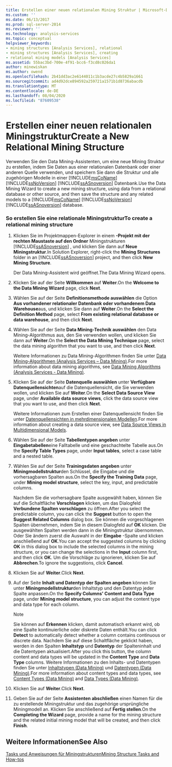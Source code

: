 ```yaml
---
title: Erstellen einer neuen relationalen Mining Struktur | Microsoft-Dokumentation
ms.custom: ''
ms.date: 06/13/2017
ms.prod: sql-server-2014
ms.reviewer: ''
ms.technology: analysis-services
ms.topic: conceptual
helpviewer_keywords:
- mining structures [Analysis Services], relational
- mining structures [Analysis Services], creating
- relational mining models [Analysis Services]
ms.assetid: 55bac3bd-700e-4f91-bcc6-f3cd8c026da1
author: minewiskan
ms.author: owend
ms.openlocfilehash: 2b41dd3ac2e6144011c1b3acde27c4b5829a1661
ms.sourcegitcommit: ad4d92dce894592a259721a1571b1d8736abacdb
ms.translationtype: MT
ms.contentlocale: de-DE
ms.lasthandoff: 08/04/2020
ms.locfileid: "87609538"
---
```

# <a name="create-a-new-relational-mining-structure"></a><span data-ttu-id="5b8d2-102">Erstellen einer neuen relationalen Miningstruktur</span><span class="sxs-lookup"><span data-stu-id="5b8d2-102">Create a New Relational Mining Structure</span></span>
  <span data-ttu-id="5b8d2-103">Verwenden Sie den Data Mining-Assistenten, um eine neue Mining Struktur zu erstellen, indem Sie Daten aus einer relationalen Datenbank oder einer anderen Quelle verwenden, und speichern Sie dann die Struktur und alle zugehörigen Modelle in einer [!INCLUDE[msCoName](../../includes/msconame-md.md)] [!INCLUDE[ssNoVersion](../../includes/ssnoversion-md.md)] [!INCLUDE[ssASnoversion](../../includes/ssasnoversion-md.md)] Datenbank.</span><span class="sxs-lookup"><span data-stu-id="5b8d2-103">Use the Data Mining Wizard to create a new mining structure, using data from a relational database or other source, and then save the structure and any related models to a [!INCLUDE[msCoName](../../includes/msconame-md.md)] [!INCLUDE[ssNoVersion](../../includes/ssnoversion-md.md)] [!INCLUDE[ssASnoversion](../../includes/ssasnoversion-md.md)] database.</span></span>  
  
### <a name="to-create-a-relational-mining-structure"></a><span data-ttu-id="5b8d2-104">So erstellen Sie eine relationale Miningstruktur</span><span class="sxs-lookup"><span data-stu-id="5b8d2-104">To create a relational mining structure</span></span>  
  
1.  <span data-ttu-id="5b8d2-105">Klicken Sie im Projektmappen-Explorer in einem **-Projekt mit der rechten Maustaste auf den Ordner** Miningstrukturen [!INCLUDE[ssASnoversion](../../includes/ssasnoversion-md.md)] , und klicken Sie dann auf **Neue Miningstruktur**.</span><span class="sxs-lookup"><span data-stu-id="5b8d2-105">In Solution Explorer, right-click the **Mining Structures** folder in an [!INCLUDE[ssASnoversion](../../includes/ssasnoversion-md.md)] project, and then click **New Mining Structure**.</span></span>  
  
     <span data-ttu-id="5b8d2-106">Der Data Mining-Assistent wird geöffnet.</span><span class="sxs-lookup"><span data-stu-id="5b8d2-106">The Data Mining Wizard opens.</span></span>  
  
2.  <span data-ttu-id="5b8d2-107">Klicken Sie auf der Seite **Willkommen** auf **Weiter**.</span><span class="sxs-lookup"><span data-stu-id="5b8d2-107">On the **Welcome to the Data Mining Wizard** page, click **Next**.</span></span>  
  
3.  <span data-ttu-id="5b8d2-108">Wählen Sie auf der Seite **Definitionsmethode auswählen** die Option **Aus vorhandener relationaler Datenbank oder vorhandenem Data Warehouse**aus, und klicken Sie dann auf **Weiter**.</span><span class="sxs-lookup"><span data-stu-id="5b8d2-108">On the **Select the Definition Method** page, select **From existing relational database or data warehouse**, and then click **Next**.</span></span>  
  
4.  <span data-ttu-id="5b8d2-109">Wählen Sie auf der Seite **Data Mining-Technik auswählen** den Data Mining-Algorithmus aus, den Sie verwenden wollen, und klicken Sie dann auf **Weiter**.</span><span class="sxs-lookup"><span data-stu-id="5b8d2-109">On the **Select the Data Mining Technique** page, select the data mining algorithm that you want to use, and then click **Next**.</span></span>  
  
     <span data-ttu-id="5b8d2-110">Weitere Informationen zu Data Mining-Algorithmen finden Sie unter [Data Mining-Algorithmen &#40;Analysis Services – Data Mining&#41;](data-mining-algorithms-analysis-services-data-mining.md).</span><span class="sxs-lookup"><span data-stu-id="5b8d2-110">For more information about data mining algorithms, see [Data Mining Algorithms &#40;Analysis Services - Data Mining&#41;](data-mining-algorithms-analysis-services-data-mining.md).</span></span>  
  
5.  <span data-ttu-id="5b8d2-111">Klicken Sie auf der Seite **Datenquelle auswählen** unter **Verfügbare Datenquellensichten**auf die Datenquellensicht, die Sie verwenden wollen, und klicken Sie auf **Weiter**.</span><span class="sxs-lookup"><span data-stu-id="5b8d2-111">On the **Select Data Source View** page, under **Available data source views**, click the data source view that you want to use, and then click **Next**.</span></span>  
  
     <span data-ttu-id="5b8d2-112">Weitere Informationen zum Erstellen einer Datenquellensicht finden Sie unter [Datenquellensichten in mehrdimensionalen Modellen](../multidimensional-models/data-source-views-in-multidimensional-models.md).</span><span class="sxs-lookup"><span data-stu-id="5b8d2-112">For more information about creating a data source view, see [Data Source Views in Multidimensional Models](../multidimensional-models/data-source-views-in-multidimensional-models.md).</span></span>  
  
6.  <span data-ttu-id="5b8d2-113">Wählen Sie auf der Seite **Tabellentypen angeben** unter **Eingabetabellen**eine Falltabelle und eine geschachtelte Tabelle aus.</span><span class="sxs-lookup"><span data-stu-id="5b8d2-113">On the **Specify Table Types** page, under **Input tables**, select a case table and a nested table.</span></span>  
  
7.  <span data-ttu-id="5b8d2-114">Wählen Sie auf der Seite **Trainingsdaten angeben** unter **Miningmodellstruktur**den Schlüssel, die Eingabe und die vorhersagbaren Spalten aus.</span><span class="sxs-lookup"><span data-stu-id="5b8d2-114">On the **Specify the Training Data** page, under **Mining model structure**, select the key, input, and predictable columns.</span></span>  
  
     <span data-ttu-id="5b8d2-115">Nachdem Sie die vorhersagbare Spalte ausgewählt haben, können Sie auf die Schaltfläche **Vorschlagen** klicken, um das Dialogfeld **Verbundene Spalten vorschlagen** zu öffnen.</span><span class="sxs-lookup"><span data-stu-id="5b8d2-115">After you select the predictable column, you can click the **Suggest** button to open the **Suggest Related Columns** dialog box.</span></span> <span data-ttu-id="5b8d2-116">Sie können die vorgeschlagenen Spalten übernehmen, indem Sie in diesem Dialogfeld auf **OK** klicken. Die ausgewählten Spalten werden dann in die Miningstruktur übernommen. Oder Sie ändern zuerst die Auswahl in der **Eingabe** -Spalte und klicken anschließend auf **OK**.</span><span class="sxs-lookup"><span data-stu-id="5b8d2-116">You can accept the suggested columns by clicking **OK** in this dialog box to include the selected columns in the mining structure, or you can change the selections in the **Input** column first, and then click **OK**.</span></span> <span data-ttu-id="5b8d2-117">Um die Vorschläge zu ignorieren, klicken Sie auf **Abbrechen**.</span><span class="sxs-lookup"><span data-stu-id="5b8d2-117">To ignore the suggestions, click **Cancel**.</span></span>  
  
8.  <span data-ttu-id="5b8d2-118">Klicken Sie auf **Weiter**.</span><span class="sxs-lookup"><span data-stu-id="5b8d2-118">Click **Next**.</span></span>  
  
9. <span data-ttu-id="5b8d2-119">Auf der Seite **Inhalt und Datentyp der Spalten angeben** können Sie unter **Miningmodellstruktur**den Inhaltstyp und den Datentyp jeder Spalte anpassen.</span><span class="sxs-lookup"><span data-stu-id="5b8d2-119">On the **Specify Columns' Content and Data Type** page, under **Mining model structure**, you can adjust the content type and data type for each column.</span></span>  
  
    > [!NOTE]  
    >  <span data-ttu-id="5b8d2-120">Sie können auf **Erkennen** klicken, damit automatisch erkannt wird, ob eine Spalte kontinuierliche oder diskrete Daten enthält.</span><span class="sxs-lookup"><span data-stu-id="5b8d2-120">You can click **Detect** to automatically detect whether a column contains continuous or discrete data.</span></span> <span data-ttu-id="5b8d2-121">Nachdem Sie auf diese Schaltfläche geklickt haben, werden in den Spalten **Inhaltstyp** und **Datentyp** der Spalteninhalt und die Datentypen aktualisiert.</span><span class="sxs-lookup"><span data-stu-id="5b8d2-121">After you click this button, the column content and data types will be updated in the **Content Type** and **Data Type** columns.</span></span> <span data-ttu-id="5b8d2-122">Weitere Informationen zu den Inhalts- und Datentypen finden Sie unter [Inhaltstypen &#40;Data Mining&#41;](content-types-data-mining.md) und [Datentypen &#40;Data Mining&#41;](data-types-data-mining.md).</span><span class="sxs-lookup"><span data-stu-id="5b8d2-122">For more information about content types and data types, see [Content Types &#40;Data Mining&#41;](content-types-data-mining.md) and [Data Types &#40;Data Mining&#41;](data-types-data-mining.md).</span></span>  
  
10. <span data-ttu-id="5b8d2-123">Klicken Sie auf **Weiter**.</span><span class="sxs-lookup"><span data-stu-id="5b8d2-123">Click **Next**.</span></span>  
  
11. <span data-ttu-id="5b8d2-124">Geben Sie auf der Seite **Assistenten abschließen** einen Namen für die zu erstellende Miningstruktur und das zugehörige ursprüngliche Miningmodell an. Klicken Sie anschließend auf **Fertig stellen**.</span><span class="sxs-lookup"><span data-stu-id="5b8d2-124">On the **Completing the Wizard** page, provide a name for the mining structure and the related initial mining model that will be created, and then click **Finish**.</span></span>  
  
## <a name="see-also"></a><span data-ttu-id="5b8d2-125">Weitere Informationen</span><span class="sxs-lookup"><span data-stu-id="5b8d2-125">See Also</span></span>  
 [<span data-ttu-id="5b8d2-126">Tasks und Anweisungen für Miningstrukturen</span><span class="sxs-lookup"><span data-stu-id="5b8d2-126">Mining Structure Tasks and How-tos</span></span>](mining-structure-tasks-and-how-tos.md)  
  
  
